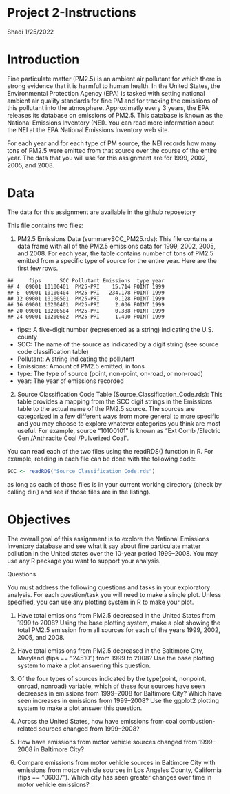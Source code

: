 Project 2-Instructions
================
Shadi
1/25/2022

# Introduction

Fine particulate matter (PM2.5) is an ambient air pollutant for which
there is strong evidence that it is harmful to human health. In the
United States, the Environmental Protection Agency (EPA) is tasked with
setting national ambient air quality standards for fine PM and for
tracking the emissions of this pollutant into the atmosphere.
Approximatly every 3 years, the EPA releases its database on emissions
of PM2.5. This database is known as the National Emissions Inventory
(NEI). You can read more information about the NEI at the EPA National
Emissions Inventory web site.

For each year and for each type of PM source, the NEI records how many
tons of PM2.5 were emitted from that source over the course of the
entire year. The data that you will use for this assignment are for
1999, 2002, 2005, and 2008.

# Data

The data for this assignment are available in the github reposetory

This file contains two files:

1.  PM2.5 Emissions Data (summarySCC\_PM25.rds): This file contains a
    data frame with all of the PM2.5 emissions data for 1999, 2002,
    2005, and 2008. For each year, the table contains number of tons of
    PM2.5 emitted from a specific type of source for the entire year.
    Here are the first few rows.

<!-- end list -->

    ##     fips      SCC Pollutant Emissions  type year
    ## 4  09001 10100401  PM25-PRI    15.714 POINT 1999
    ## 8  09001 10100404  PM25-PRI   234.178 POINT 1999
    ## 12 09001 10100501  PM25-PRI     0.128 POINT 1999
    ## 16 09001 10200401  PM25-PRI     2.036 POINT 1999
    ## 20 09001 10200504  PM25-PRI     0.388 POINT 1999
    ## 24 09001 10200602  PM25-PRI     1.490 POINT 1999

  - fips:: A five-digit number (represented as a string) indicating the
    U.S. county
  - SCC: The name of the source as indicated by a digit string (see
    source code classification table)
  - Pollutant: A string indicating the pollutant
  - Emissions: Amount of PM2.5 emitted, in tons
  - type: The type of source (point, non-point, on-road, or non-road)
  - year: The year of emissions recorded

<!-- end list -->

2.  Source Classification Code Table (Source\_Classification\_Code.rds):
    This table provides a mapping from the SCC digit strings in the
    Emissions table to the actual name of the PM2.5 source. The sources
    are categorized in a few different ways from more general to more
    specific and you may choose to explore whatever categories you think
    are most useful. For example, source “10100101” is known as “Ext
    Comb /Electric Gen /Anthracite Coal /Pulverized Coal”.

You can read each of the two files using the readRDS() function in R.
For example, reading in each file can be done with the following code:

``` r
SCC <- readRDS("Source_Classification_Code.rds")
```

as long as each of those files is in your current working directory
(check by calling dir() and see if those files are in the listing).

# Objectives

The overall goal of this assignment is to explore the National Emissions
Inventory database and see what it say about fine particulate matter
pollution in the United states over the 10-year period 1999–2008. You
may use any R package you want to support your analysis.

Questions

You must address the following questions and tasks in your exploratory
analysis. For each question/task you will need to make a single plot.
Unless specified, you can use any plotting system in R to make your
plot.

1.  Have total emissions from PM2.5 decreased in the United States from
    1999 to 2008? Using the base plotting system, make a plot showing
    the total PM2.5 emission from all sources for each of the years
    1999, 2002, 2005, and 2008.

2.  Have total emissions from PM2.5 decreased in the Baltimore City,
    Maryland (fips == “24510”) from 1999 to 2008? Use the base plotting
    system to make a plot answering this question.

3.  Of the four types of sources indicated by the type(point, nonpoint,
    onroad, nonroad) variable, which of these four sources have seen
    decreases in emissions from 1999–2008 for Baltimore City? Which have
    seen increases in emissions from 1999–2008? Use the ggplot2 plotting
    system to make a plot answer this question.

4.  Across the United States, how have emissions from coal
    combustion-related sources changed from 1999–2008?

5.  How have emissions from motor vehicle sources changed from 1999–2008
    in Baltimore City?

6.  Compare emissions from motor vehicle sources in Baltimore City with
    emissions from motor vehicle sources in Los Angeles County,
    California (fips == “06037”). Which city has seen greater changes
    over time in motor vehicle emissions?
